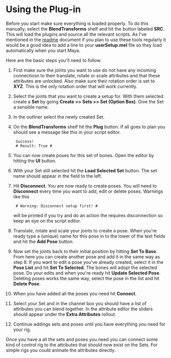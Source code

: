 # Using the Plug-in

Before you start make sure everything is loaded properly. To do this manually, select the __BlendTransforms__ shelf and hit the button labeled __SRC__. This will load the plugins and source all the relevant scripts. As I've mentioned in the [readme](./READEME.md) document if you plan to use these tools regularly it would be a good idea to add a line to your __userSetup.mel__ file so they load automatically when you start Maya.

Here are the basic steps you'll need to follow.

1. First make sure the joints you want to use do not have any incoming connectiosn to their translate, rotate or scale attributes and that these attributes are unlocked. Also make sure their rotation order is set to __XYZ__. This is the only rotation order that will work currently.
2. Select the joints that you want to create a setup for. With them selected create a __Set__ by going __Create >> Sets >> Set (Option Box)__. Give the Set a sensible name.
3. In the outliner select the newly created Set.
4. On the __BlendTransforms__ shelf hit the __Plug__ button. If all goes to plan you should see a message like this in your script editor.
    
        Success!
        # Result: True # 
5. You can now create poses for this set of bones. Open the editor by hitting the __UI__ button.
6. With your Set still selected hit the __Load Selected Set__ button. The set name should appear in the field to the left.
7. Hit __Disconnect__. You are now ready to create poses. You will need to __Disconnect__ every time you want to add, edit or delete poses. Warnings like this

        # Warning: Disconnect setup first! # 

    will be printed  if you try and do an action the requires disconnection so keep an eye on the script editor.
8. Translate, rotate and scale your joints to create a pose. When you're ready type a (unique) name for this pose in to the lower of the text fields and hit the __Add Pose__ button.
9. Now set the joints back to their initial position by hitting __Set To Base__. From here you can create another pose and add it in the same way as step 8. If you want to edit a pose you've already created, select it in the __Pose List__ and hit __Set To Selected__. The bones will adopt the selected pose. Do your edits and when you're ready hit __Update Selected Pose__. Deleting poses works the same way, select the pose in the list and hit __Delete Pose__.
10. When you have added all the poses you need hit __Connect__.
11. Select your Set and in the channel box you should have a list of attributes you can blend together. In the attribute editor the sliders should appear under the __Extra Attributes__ rollout.
12. Continue addings sets and poses until you have everything you need for your rig.

Once you have a all the sets and poses you need you can connect some kind of control rig to the attributes that should now exist on the Sets. For simple rigs you could animate the attributes directly.
